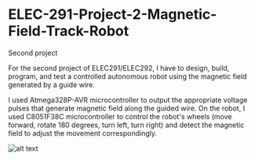 # ELEC-291-Project-2-Magnetic-Field-Track-Robot
Second project

For the second project of ELEC291/ELEC292, I have to design, build, program, and test a
controlled autonomous robot using the magnetic field generated by a guide wire.

I used Atmega328P-AVR microcontroller to output the appropriate voltage pulses that generate magnetic field along the guided wire. On the robot, I used C8051F38C microcontroller to control the robot's wheels (move forward, rotate 180 degrees, turn left, turn right) and detect the magnetic field to adjust the movement correspondingly.

![alt text](https://scontent-sea1-1.xx.fbcdn.net/v/t34.0-0/p280x280/17757849_10202971545045783_275392347_n.jpg?oh=0637030ab316ecfa5c1c08a407cbe790&oe=5A013A9C)

